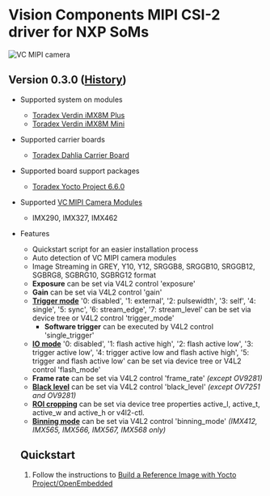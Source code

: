 # Vision Components MIPI CSI-2 driver for NXP SoMs

![VC MIPI camera](https://www.vision-components.com/fileadmin/external/documentation/hardware/VC_MIPI_Camera_Module/VC_MIPI_Camera_Module-Dateien/mipi_sensor_front_back.png)

## Version 0.3.0 ([History](VERSION.md))

* Supported system on modules
  * [Toradex Verdin iMX8M Plus](https://developer.toradex.com/hardware/verdin-som-family/modules/verdin-imx8m-plus)
  * [Toradex Verdin iMX8M Mini](https://developer.toradex.com/hardware/verdin-som-family/modules/verdin-imx8m-mini)

* Supported carrier boards
  * [Toradex Dahlia Carrier Board](https://developer.toradex.com/hardware/verdin-som-family/carrier-boards/dahlia-carrier-board)
  
* Supported board support packages
  * [Toradex Yocto Project 6.6.0](https://developer.toradex.com/software/toradex-embedded-software/embedded-linux-release-matrix/)
  
* Supported [VC MIPI Camera Modules](https://www.vision-components.com/fileadmin/external/documentation/hardware/VC_MIPI_Camera_Module/index.html)
  * IMX290, IMX327, IMX462

* Features
  * Quickstart script for an easier installation process
  * Auto detection of VC MIPI camera modules
  * Image Streaming in GREY, Y10, Y12, SRGGB8, SRGGB10, SRGGB12, SGBRG8, SGBRG10, SGBRG12 format
  * **Exposure** can be set via V4L2 control 'exposure'
  * **Gain** can be set via V4L2 control 'gain'
  * **[Trigger mode](doc/TRIGGER_MODE.md)** '0: disabled', '1: external', '2: pulsewidth', '3: self', '4: single', '5: sync', '6: stream_edge', '7: stream_level' can be set via device tree or V4L2 control 'trigger_mode'
    * **Software trigger** can be executed by V4L2 control 'single_trigger'
  * **[IO mode](doc/IO_MODE.md)** '0: disabled', '1: flash active high', '2: flash active low', '3: trigger active low', '4: trigger active low and flash active high', '5: trigger and flash active low' can be set via device tree or V4L2 control 'flash_mode'
  * **Frame rate** can be set via V4L2 control 'frame_rate' *(except OV9281)*
  * **[Black level](doc/BLACK_LEVEL.md)** can be set via V4L2 control 'black_level' *(except OV7251 and OV9281)*
  * **[ROI cropping](doc/ROI_CROPPING.md)** can be set via device tree properties active_l, active_t, active_w and active_h or v4l2-ctl.
  * **[Binning mode](doc/BINNING_MODE.md)** can be set via V4L2 control 'binning_mode' *(IMX412, IMX565, IMX566, IMX567, IMX568 only)*

  ## Quickstart

  1. Follow the instructions to [Build a Reference Image with Yocto Project/OpenEmbedded](https://developer.toradex.com/linux-bsp/os-development/build-yocto/build-a-reference-image-with-yocto-projectopenembedded)